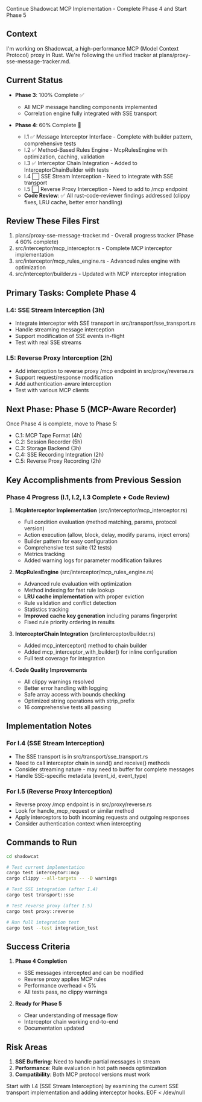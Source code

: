 Continue Shadowcat MCP Implementation - Complete Phase 4 and Start Phase 5

## Context

I'm working on Shadowcat, a high-performance MCP (Model Context Protocol) proxy in Rust. We're following the unified tracker at plans/proxy-sse-message-tracker.md.

## Current Status

- **Phase 3**: 100% Complete ✅
  - All MCP message handling components implemented
  - Correlation engine fully integrated with SSE transport
  
- **Phase 4**: 60% Complete 🔄
  - I.1 ✅ Message Interceptor Interface - Complete with builder pattern, comprehensive tests
  - I.2 ✅ Method-Based Rules Engine - McpRulesEngine with optimization, caching, validation
  - I.3 ✅ Interceptor Chain Integration - Added to InterceptorChainBuilder with tests
  - I.4 ⬜ SSE Stream Interception - Need to integrate with SSE transport
  - I.5 ⬜ Reverse Proxy Interception - Need to add to /mcp endpoint
  - **Code Review**: ✅ All rust-code-reviewer findings addressed (clippy fixes, LRU cache, better error handling)

## Review These Files First

1. plans/proxy-sse-message-tracker.md - Overall progress tracker (Phase 4 60% complete)
2. src/interceptor/mcp_interceptor.rs - Complete MCP interceptor implementation
3. src/interceptor/mcp_rules_engine.rs - Advanced rules engine with optimization
4. src/interceptor/builder.rs - Updated with MCP interceptor integration

## Primary Tasks: Complete Phase 4

### I.4: SSE Stream Interception (3h)
- Integrate interceptor with SSE transport in src/transport/sse_transport.rs
- Handle streaming message interception
- Support modification of SSE events in-flight
- Test with real SSE streams

### I.5: Reverse Proxy Interception (2h)
- Add interception to reverse proxy /mcp endpoint in src/proxy/reverse.rs
- Support request/response modification
- Add authentication-aware interception
- Test with various MCP clients

## Next Phase: Phase 5 (MCP-Aware Recorder)

Once Phase 4 is complete, move to Phase 5:
- C.1: MCP Tape Format (4h)
- C.2: Session Recorder (5h)
- C.3: Storage Backend (3h)
- C.4: SSE Recording Integration (2h)
- C.5: Reverse Proxy Recording (2h)

## Key Accomplishments from Previous Session

### Phase 4 Progress (I.1, I.2, I.3 Complete + Code Review)

1. **McpInterceptor Implementation** (src/interceptor/mcp_interceptor.rs)
   - Full condition evaluation (method matching, params, protocol version)
   - Action execution (allow, block, delay, modify params, inject errors)
   - Builder pattern for easy configuration
   - Comprehensive test suite (12 tests)
   - Metrics tracking
   - Added warning logs for parameter modification failures

2. **McpRulesEngine** (src/interceptor/mcp_rules_engine.rs)
   - Advanced rule evaluation with optimization
   - Method indexing for fast rule lookup
   - **LRU cache implementation** with proper eviction
   - Rule validation and conflict detection
   - Statistics tracking
   - **Improved cache key generation** including params fingerprint
   - Fixed rule priority ordering in results

3. **InterceptorChain Integration** (src/interceptor/builder.rs)
   - Added mcp_interceptor() method to chain builder
   - Added mcp_interceptor_with_builder() for inline configuration
   - Full test coverage for integration

4. **Code Quality Improvements**
   - All clippy warnings resolved
   - Better error handling with logging
   - Safe array access with bounds checking
   - Optimized string operations with strip_prefix
   - 16 comprehensive tests all passing

## Implementation Notes

### For I.4 (SSE Stream Interception)
- The SSE transport is in src/transport/sse_transport.rs
- Need to call interceptor chain in send() and receive() methods
- Consider streaming nature - may need to buffer for complete messages
- Handle SSE-specific metadata (event_id, event_type)

### For I.5 (Reverse Proxy Interception)
- Reverse proxy /mcp endpoint is in src/proxy/reverse.rs
- Look for handle_mcp_request or similar method
- Apply interceptors to both incoming requests and outgoing responses
- Consider authentication context when intercepting

## Commands to Run

```bash
cd shadowcat

# Test current implementation
cargo test interceptor::mcp
cargo clippy --all-targets -- -D warnings

# Test SSE integration (after I.4)
cargo test transport::sse

# Test reverse proxy (after I.5)
cargo test proxy::reverse

# Run full integration test
cargo test --test integration_test
```

## Success Criteria

1. **Phase 4 Completion**
   - SSE messages intercepted and can be modified
   - Reverse proxy applies MCP rules
   - Performance overhead < 5%
   - All tests pass, no clippy warnings

2. **Ready for Phase 5**
   - Clear understanding of message flow
   - Interceptor chain working end-to-end
   - Documentation updated

## Risk Areas

1. **SSE Buffering**: Need to handle partial messages in stream
2. **Performance**: Rule evaluation in hot path needs optimization
3. **Compatibility**: Both MCP protocol versions must work

Start with I.4 (SSE Stream Interception) by examining the current SSE transport implementation and adding interceptor hooks.
EOF < /dev/null
